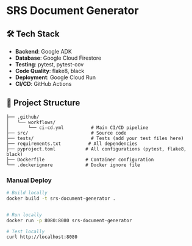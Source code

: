 # SRS Document Generator


## 🛠️ Tech Stack


- **Backend**: Google ADK
- **Database**: Google Cloud Firestore
- **Testing**: pytest, pytest-cov
- **Code Quality**: flake8, black
- **Deployment**: Google Cloud Run
- **CI/CD**: GitHub Actions

## 📁 Project Structure


```
├── .github/
│   └── workflows/
│       └── ci-cd.yml          # Main CI/CD pipeline
├── src/                       # Source code
├── tests/                     # Tests (add your test files here)
├── requirements.txt          # All dependencies
├── pyproject.toml           # All configurations (pytest, flake8, black)
├── Dockerfile               # Container configuration
└── .dockerignore            # Docker ignore file
```


### **Manual Deploy**

```bash
# Build locally
docker build -t srs-document-generator .


# Run locally
docker run -p 8080:8080 srs-document-generator

# Test locally
curl http://localhost:8080
```